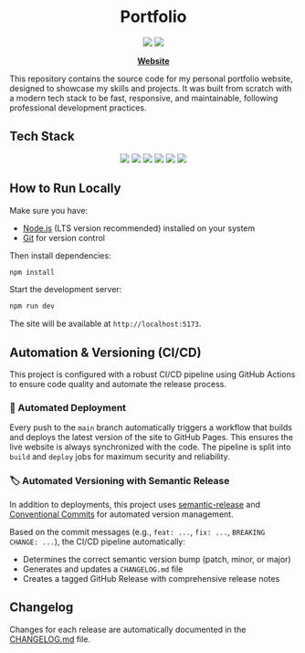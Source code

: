 <div align="center">

# Portfolio

<a href="https://github.com/kpulka247/portfolio-kpulka/actions" title="GitHub Actions Workflow Status"><img src="https://img.shields.io/github/actions/workflow/status/kpulka247/portfolio-kpulka/release.yml"></a>
<a href="https://github.com/kpulka247/portfolio-kpulka/releases" title="GitHub Release"><img src="https://img.shields.io/github/v/release/kpulka247/portfolio-kpulka?logo=github&logoColor=white"></a>

**[Website](https://www.kpulka.com)**

</div>

This repository contains the source code for my personal portfolio website, designed to showcase my skills and projects. It was built from scratch with a modern tech stack to be fast, responsive, and maintainable, following professional development practices.

## Tech Stack

<div align="center">

<a href="https://reactjs.org/" title="React"><img src="https://img.shields.io/badge/React-0D1117?style=for-the-badge&logo=react&logoColor=61DAFB"></a>
<a href="https://vitejs.dev/" title="Vite"><img src="https://img.shields.io/badge/Vite-6E00FF?style=for-the-badge&logo=vite&logoColor=FFFFFF"></a>
<a href="https://www.typescriptlang.org/" title="TypeScript"><img src="https://img.shields.io/badge/TypeScript-1E2A38?style=for-the-badge&logo=typescript&logoColor=00CFFF"></a>
<a href="https://tailwindcss.com/" title="Tailwind CSS"><img src="https://img.shields.io/badge/Tailwind_CSS-0F172A?style=for-the-badge&logo=tailwindcss&logoColor=38BDF8"></a>
<a href="https://git-scm.com/" title="Git"><img src="https://img.shields.io/badge/Git-2D0C19?style=for-the-badge&logo=git&logoColor=F05032"></a>
<a href="https://threejs.org/" title="Three.js"><img src="https://img.shields.io/badge/Three.js-111111?style=for-the-badge&logo=three.js&logoColor=FFFFFF"></a>

</div>

## How to Run Locally

Make sure you have:

- [Node.js](https://nodejs.org) (LTS version recommended) installed on your system
- [Git](https://git-scm.com/) for version control

Then install dependencies:

```bash
npm install
```

Start the development server:

```bash
npm run dev
```

 The site will be available at `http://localhost:5173`.

## Automation & Versioning (CI/CD)

This project is configured with a robust CI/CD pipeline using GitHub Actions to ensure code quality and automate the release process.

### 🚀 Automated Deployment

Every push to the `main` branch automatically triggers a workflow that builds and deploys the latest version of the site to GitHub Pages. This ensures the live website is always synchronized with the code. The pipeline is split into `build` and `deploy` jobs for maximum security and reliability.

### 🏷️ Automated Versioning with Semantic Release

In addition to deployments, this project uses [semantic-release](https://github.com/semantic-release/semantic-release) and [Conventional Commits](https://www.conventionalcommits.org/) for automated version management.

Based on the commit messages (e.g., `feat: ...`, `fix: ...`, `BREAKING CHANGE: ...`), the CI/CD pipeline automatically:
-   Determines the correct semantic version bump (patch, minor, or major)
-   Generates and updates a `CHANGELOG.md` file
-   Creates a tagged GitHub Release with comprehensive release notes

## Changelog

Changes for each release are automatically documented in the [CHANGELOG.md](./CHANGELOG.md) file.